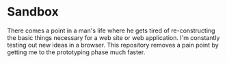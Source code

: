 Sandbox
=======

There comes a point in a man's life where he gets tired of re-constructing the basic things necessary for a web site or web application. I'm constantly testing out new ideas in a browser. This repository removes a pain point by getting me to the prototyping phase much faster.
